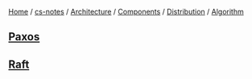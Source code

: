 [Home](https://mengxianbin.github.io) /
[cs-notes](https://mengxianbin.github.io/cs-notes/site) /
[Architecture](https://mengxianbin.github.io/cs-notes/site/Architecture) /
[Components](https://mengxianbin.github.io/cs-notes/site/Architecture/Components) /
[Distribution](https://mengxianbin.github.io/cs-notes/site/Architecture/Components/Distribution) /
[Algorithm](https://mengxianbin.github.io/cs-notes/site/Architecture/Components/Distribution/Algorithm)

## [Paxos](https://mengxianbin.github.io/cs-notes/site/Architecture/Components/Distribution/Algorithm/Paxos)

## [Raft](https://mengxianbin.github.io/cs-notes/site/Architecture/Components/Distribution/Algorithm/Raft)
